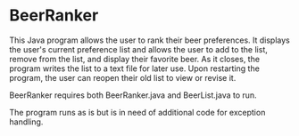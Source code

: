 # BeerRanker
This Java program allows the user to rank their beer preferences. It displays the user's current preference list and allows the user to add to the list, remove from the list, and display their favorite beer. As it closes, the program writes the list to a text file for later use. Upon restarting the program, the user can reopen their old list to view or revise it.

BeerRanker requires both BeerRanker.java and BeerList.java to run.

The program runs as is but is in need of additional code for exception handling.
